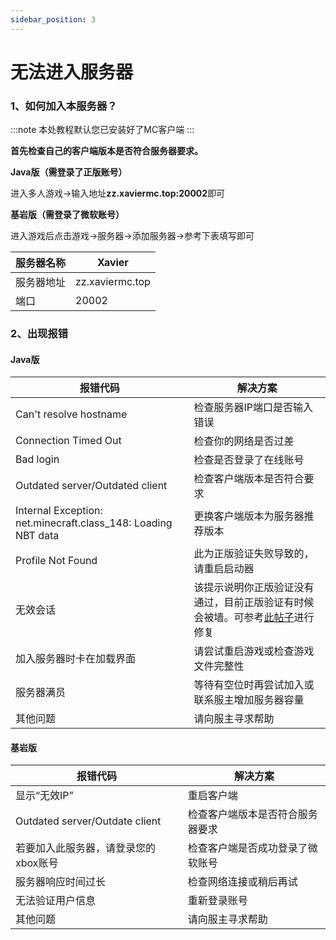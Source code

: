 ```yaml
---
sidebar_position: 3
---
```


# 无法进入服务器

### 1、如何加入本服务器？

:::note
本处教程默认您已安装好了MC客户端
:::

**首先检查自己的客户端版本是否符合服务器要求。**

**Java版（需登录了正版账号）**

进入多人游戏->输入地址**zz.xaviermc.top:20002**即可

**基岩版（需登录了微软账号）**

进入游戏后点击游戏->服务器->添加服务器->参考下表填写即可

| 服务器名称 | Xavier          |
| ---------- | --------------- |
| 服务器地址 | zz.xaviermc.top |
| 端口       | 20002           |

### 2、出现报错

#### Java版

| 报错代码                                                      | 解决方案                                                                                                                                                  |
| ------------------------------------------------------------- | --------------------------------------------------------------------------------------------------------------------------------------------------------- |
| Can't resolve hostname                                        | 检查服务器IP端口是否输入错误                                                                                                                              |
| Connection Timed Out                                          | 检查你的网络是否过差                                                                                                                                      |
| Bad login                                                     | 检查是否登录了在线账号                                                                                                                                    |
| Outdated server/Outdated client                               | 检查客户端版本是否符合要求                                                                                                                                |
| Internal Exception: net.minecraft.class_148: Loading NBT data | 更换客户端版本为服务器推荐版本                                                                                                                            |
| Profile Not Found                                             | 此为正版验证失败导致的，请重启启动器                                                                                                                      |
| 无效会话                                                      | 该提示说明你正版验证没有通过，目前正版验证有时候会被墙。可参考[此帖子](https://www.sakuracat.fun/zerocity/cant-connect-to-server/invalid-session)进行修复 |
| 加入服务器时卡在加载界面                                      | 请尝试重启游戏或检查游戏文件完整性                                                                                                                        |
| 服务器满员                                                    | 等待有空位时再尝试加入或联系服主增加服务器容量                                                                                                            |
| 其他问题                                                      | 请向服主寻求帮助                                                                                                                                          |

#### 基岩版

| 报错代码                             | 解决方案                         |
| ------------------------------------ | -------------------------------- |
| 显示“无效IP”                         | 重启客户端                       |
| Outdated server/Outdate client       | 检查客户端版本是否符合服务器要求 |
| 若要加入此服务器，请登录您的xbox账号 | 检查客户端是否成功登录了微软账号 |
| 服务器响应时间过长                   | 检查网络连接或稍后再试           |
| 无法验证用户信息                     | 重新登录账号                     |
| 其他问题                             | 请向服主寻求帮助                 |